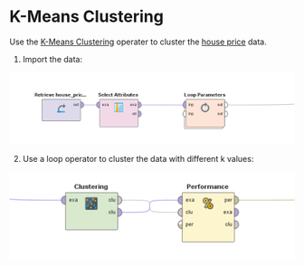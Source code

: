 # K-Means Clustering

Use the [K-Means Clustering](https://github.com/xbwei/machine_learning_in_rapidminer/blob/master/kmeans_clustering/k_means.xml) operater to cluster the [house price](https://github.com/xbwei/machine_learning_in_rapidminer/blob/master/house_price_label.xlsx) data.

1. Import the data:
<img src="kmeans_1.PNG" width="700">

2. Use a loop operator to cluster the data with different k values:
<img src="kmeans_2.PNG" width="700">

